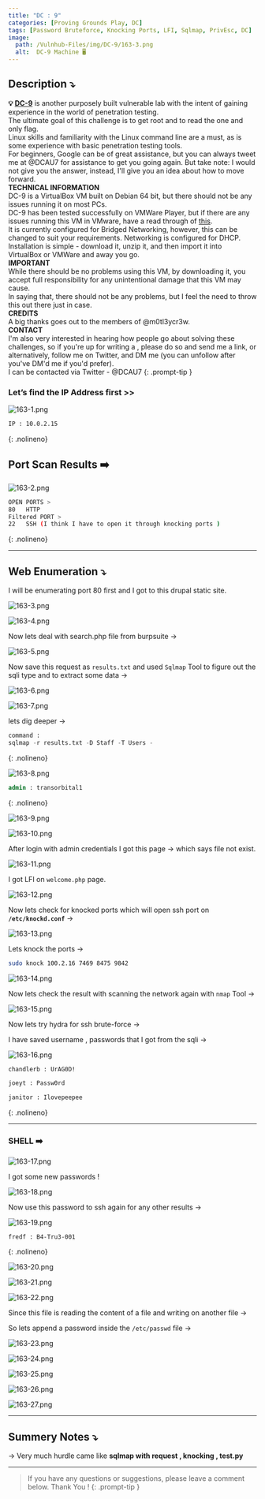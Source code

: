 ```yaml
---
title: "DC : 9"
categories: [Proving Grounds Play, DC]
tags: [Password Bruteforce, Knocking Ports, LFI, Sqlmap, PrivEsc, DC]
image:
  path: /Vulnhub-Files/img/DC-9/163-3.png
  alt:  DC-9 Machine 🖥️
---
```



## **Description ⤵️**

>
**💡 [DC-9](https://www.vulnhub.com/entry/dc-9,412/)** is another purposely built vulnerable lab with the intent of gaining experience in the world of penetration testing.
<br>
The ultimate goal of this challenge is to get root and to read the one and only flag.
<br>
Linux skills and familiarity with the Linux command line are a must, as is some experience with basic penetration testing tools.
<br>
For beginners, Google can be of great assistance, but you can always tweet me at @DCAU7 for assistance to get you going again. But take note: I would not give you the answer, instead, I'll give you an idea about how to move forward.
<br>
**TECHNICAL INFORMATION**
<br>
DC-9 is a VirtualBox VM built on Debian 64 bit, but there should not be any issues running it on most PCs.
<br>
DC-9 has been tested successfully on VMWare Player, but if there are any issues running this VM in VMware, have a read through of [this](http://www.five86.com/vmware.html).
<br>
It is currently configured for Bridged Networking, however, this can be changed to suit your requirements. Networking is configured for DHCP.
<br>
Installation is simple - download it, unzip it, and then import it into VirtualBox or VMWare and away you go.
<br>
**IMPORTANT**
<br>
While there should be no problems using this VM, by downloading it, you accept full responsibility for any unintentional damage that this VM may cause.
<br>
In saying that, there should not be any problems, but I feel the need to throw this out there just in case.
<br>
**CREDITS**
<br>
A big thanks goes out to the members of @m0tl3ycr3w.
<br>
**CONTACT**
<br>
I'm also very interested in hearing how people go about solving these challenges, so if you're up for writing a , please do so and send me a link, or alternatively, follow me on Twitter, and DM me (you can unfollow after you've DM'd me if you'd prefer).
<br>
I can be contacted via Twitter - @DCAU7
{: .prompt-tip }

### Let’s find the IP Address first >>

![163-1.png](/Vulnhub-Files/img/DC-9/163-1.png)

```bash
IP : 10.0.2.15
```
{: .nolineno}

## Port Scan Results ➡️

![163-2.png](/Vulnhub-Files/img/DC-9/163-2.png)

```bash
OPEN PORTS >
80   HTTP
Filtered PORT >
22   SSH (I think I have to open it through knocking ports )
```
{: .nolineno}

____

## Web Enumeration ⤵️

I will be enumerating port 80 first and I got to this drupal static site.

![163-3.png](/Vulnhub-Files/img/DC-9/163-3.png)

![163-4.png](/Vulnhub-Files/img/DC-9/163-4.png)

Now lets deal with search.php file from burpsuite →

![163-5.png](/Vulnhub-Files/img/DC-9/163-5.png)

Now save this request as `results.txt` and used `Sqlmap` Tool to figure out the sqli type and to extract some data →

![163-6.png](/Vulnhub-Files/img/DC-9/163-6.png)

![163-7.png](/Vulnhub-Files/img/DC-9/163-7.png)

lets dig deeper →

```sql
command :
sqlmap -r results.txt -D Staff -T Users -
```
{: .nolineno}

![163-8.png](/Vulnhub-Files/img/DC-9/163-8.png)

```sql
admin : transorbital1
```
{: .nolineno}

![163-9.png](/Vulnhub-Files/img/DC-9/163-9.png)

![163-10.png](/Vulnhub-Files/img/DC-9/163-10.png)

After login with admin credentials I got this page → which says file not exist.

![163-11.png](/Vulnhub-Files/img/DC-9/163-11.png)

I got LFI on `welcome.php` page.

![163-12.png](/Vulnhub-Files/img/DC-9/163-12.png)

Now lets check for knocked ports which will open ssh port on **`/etc/knockd.conf`** →

![163-13.png](/Vulnhub-Files/img/DC-9/163-13.png)

Lets knock the ports →

```bash
sudo knock 100.2.16 7469 8475 9842
```
![163-14.png](/Vulnhub-Files/img/DC-9/163-14.png)

Now lets check the result with scanning the network again with `nmap` Tool →

![163-15.png](/Vulnhub-Files/img/DC-9/163-15.png)

Now lets try hydra for ssh brute-force →

I have saved username , passwords that I got from the sqli →

![163-16.png](/Vulnhub-Files/img/DC-9/163-16.png)

```bash
chandlerb : UrAG0D!

joeyt : Passw0rd

janitor : Ilovepeepee
```
{: .nolineno}

---

### SHELL ➡️

![163-17.png](/Vulnhub-Files/img/DC-9/163-17.png)

I got some new passwords !

![163-18.png](/Vulnhub-Files/img/DC-9/163-18.png)

Now use this password to ssh again for any other results →

![163-19.png](/Vulnhub-Files/img/DC-9/163-19.png)

```bash
fredf : B4-Tru3-001
```
{: .nolineno}

![163-20.png](/Vulnhub-Files/img/DC-9/163-20.png)

![163-21.png](/Vulnhub-Files/img/DC-9/163-21.png)

![163-22.png](/Vulnhub-Files/img/DC-9/163-22.png)

Since this file is reading the content of a file and writing on another file →

So lets append a password inside the `/etc/passwd` file →

![163-23.png](/Vulnhub-Files/img/DC-9/163-23.png)

![163-24.png](/Vulnhub-Files/img/DC-9/163-24.png)

![163-25.png](/Vulnhub-Files/img/DC-9/163-25.png)

![163-26.png](/Vulnhub-Files/img/DC-9/163-26.png)

![163-27.png](/Vulnhub-Files/img/DC-9/163-27.png)
___

## Summery Notes ⤵️

→ Very much hurdle came like **sqlmap with request , knocking , test.py**


____

> If you have any questions or suggestions, please leave a comment below.
Thank You ! 
{: .prompt-tip }